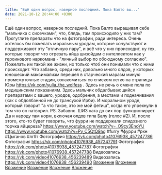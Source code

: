 ```yaml
---
title: "Ещё один вопрос, наверное последний. Пока Балто вы..."
date: 2021-10-12 20:44:00 +0300
---
```


Ещё один вопрос, наверное последний. Пока Балто выращивал себе "мальчика с сисечками", что, блядь, там происходило у них там? Прогуглите препараты что на фотографии, ради интереса.
Очень хотелось бы пожелать моральным уродам, которые сочувствуют и поддерживают эту "отличную пару", и всё что у них происходит, ну тех, которые говорят что отрезать яйца шизойдам с интеллектом как у героинового наркомана - "личный выбор по обоюдному согласию". Пожелать им такой же жизни, но только чтоб они понимали что с ними происходит.
Что забавно, среди них, довольно много олдов, у которых юношеский максимализм перешел в старческий маразм миную промежуточные стадии, ознакомиться со списком легко на страницы Юры https://vk.com/yulia_the_wolfess .
Здесь не речь о смене пола по медицинским показаниям. Здесь мальчик обдалбывающийся препаратами с вашего, уродов, одобрения, а местами и подначивания (как с обдолбанной не до трансухой Ирби). И моральном уроде, который говорит "а что такое, это же мой фетиш", когда его упрекнули в том что он натворил.
PS.
Забавно. ШИЗ хата до сих пор функционирует. Да и народу там норм, включая олдов типа Балу (голос #2). И, после этого, кто-то будет говорить, что фурри не поддержали спидозного торчка яйцереза?
https://www.youtube.com/watch?v=_O9cy3EnoYU https://www.youtube.com/watch?v=Py_C5QtQ9ag
#furry #фурри #ркн #Цыганов #лгбт
Фотография
<a class="vk-attach" href="https://vk.com/photo41076938_457247786">https://vk.com/photo41076938_457247786</a>
Фотография
<a class="vk-attach" href="https://vk.com/photo41076938_457247791">https://vk.com/photo41076938_457247791</a>
Фотография
<a class="vk-attach" href="https://vk.com/photo41076938_457247787">https://vk.com/photo41076938_457247787</a>
Фотография
<a class="vk-attach" href="https://vk.com/photo41076938_457247788">https://vk.com/photo41076938_457247788</a>
Видеозапись
<a class="vk-attach" href="https://vk.com/video41076938_456239489">https://vk.com/video41076938_456239489</a>
Видеозапись
<a class="vk-attach" href="https://vk.com/video41076938_456239490">https://vk.com/video41076938_456239490</a>
<a class="vk-attach" href="https://vk.com/photo41076938_457247786">Вложение</a>
<a class="vk-attach" href="https://vk.com/photo41076938_457247791">Вложение</a>
<a class="vk-attach" href="https://vk.com/photo41076938_457247787">Вложение</a>
<a class="vk-attach" href="https://vk.com/photo41076938_457247788">Вложение</a>
<a class="vk-attach" href="https://vk.com/video41076938_456239489">Вложение</a>
<a class="vk-attach" href="https://vk.com/video41076938_456239490">Вложение</a>
